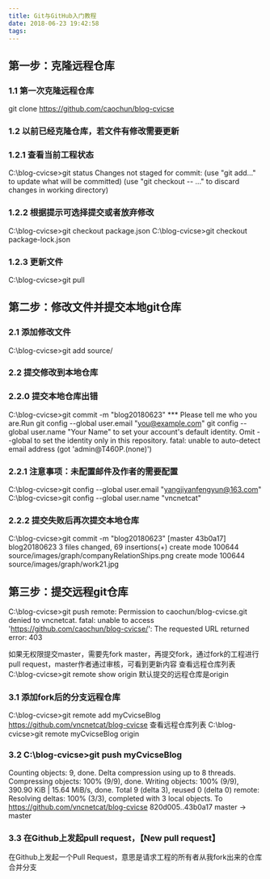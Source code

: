 ```yaml
---
title: Git与GitHub入门教程
date: 2018-06-23 19:42:58
tags:
---
```


## 第一步：克隆远程仓库
### 1.1 第一次克隆远程仓库
git clone https://github.com/caochun/blog-cvicse
### 1.2 以前已经克隆仓库，若文件有修改需要更新
### 1.2.1 查看当前工程状态
C:\blog-cvicse>git status
Changes not staged for commit:
    (use "git add<file>..." to update what will be committed)
    (use "git checkout -- <file>..." to discard changes in working directory)
### 1.2.2 根据提示可选择提交或者放弃修改
C:\blog-cvicse>git checkout package.json
C:\blog-cvicse>git checkout package-lock.json
### 1.2.3 更新文件
C:\blog-cvicse>git pull
## 第二步：修改文件并提交本地git仓库
### 2.1 添加修改文件
C:\blog-cvicse>git add source/
### 2.2 提交修改到本地仓库
### 2.2.0 提交本地仓库出错
C:\blog-cvicse>git commit -m "blog20180623"
*** Please tell me who you are.Run
  git config --global user.email "you@example.com"
  git config --global user.name "Your Name"
to set your account's default identity.
Omit --global to set the identity only in this repository.
fatal: unable to auto-detect email address (got 'admin@T460P.(none)')
### 2.2.1 注意事项：未配置邮件及作者的需要配置
C:\blog-cvicse>git config --global user.email "yangjiyanfengyun@163.com"
C:\blog-cvicse>git config --global user.name "vncnetcat"
### 2.2.2 提交失败后再次提交本地仓库
C:\blog-cvicse>git commit -m "blog20180623"
[master 43b0a17] blog20180623
 3 files changed, 69 insertions(+)
 create mode 100644 source/images/graph/companyRelationShips.png
 create mode 100644 source/images/graph/work21.jpg

## 第三步：提交远程git仓库
C:\blog-cvicse>git push
remote: Permission to caochun/blog-cvicse.git denied to vncnetcat.
      fatal: unable to access 'https://github.com/caochun/blog-cvicse/': The requested URL returned error: 403

如果无权限提交master，需要先fork master，再提交fork，通过fork的工程进行pull request，master作者通过审核，可看到更新内容
查看远程仓库列表
C:\blog-cvicse>git remote show
origin
默认提交的远程仓库是origin

### 3.1 添加fork后的分支远程仓库
C:\blog-cvicse>git remote add myCvicseBlog https://github.com/vncnetcat/blog-cvicse
查看远程仓库列表
C:\blog-cvicse>git remote
myCvicseBlog
origin

### 3.2 C:\blog-cvicse>git push myCvicseBlog
Counting objects: 9, done.
Delta compression using up to 8 threads.
Compressing objects: 100% (9/9), done.
Writing objects: 100% (9/9), 390.90 KiB | 15.64 MiB/s, done.
Total 9 (delta 3), reused 0 (delta 0)
remote: Resolving deltas: 100% (3/3), completed with 3 local objects.
To https://github.com/vncnetcat/blog-cvicse
   820d005..43b0a17  master -> master

### 3.3 在Github上发起pull request，【New pull request】
在Github上发起一个Pull Request，意思是请求工程的所有者从我fork出来的仓库合并分支
